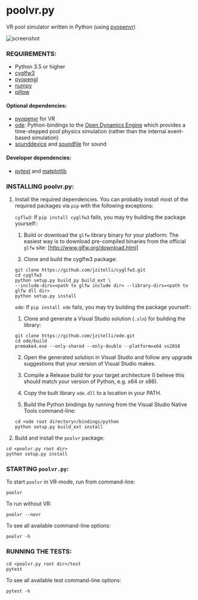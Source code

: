 # poolvr.py

VR pool simulator written in Python (using [pyopenvr](https://github.com/cmbruns/pyopenvr))

![screenshot](https://jzitelli.github.io/poolvr.py/images/screenshots/vrscreenshot.png)


### REQUIREMENTS:

- Python 3.5 or higher
- [cyglfw3](https://github.com/adamlwgriffiths/cyglfw3)
- [pyopengl](http://pyopengl.sourceforge.net)
- [numpy](http://www.numpy.org)
- [pillow](https://python-pillow.org)

#### Optional dependencies:

- [pyopenvr](https://github.com/cmbruns/pyopenvr)
  for VR
- [ode](https://ode):
  Python-bindings to the [Open Dynamics Engine](https://ode)
  which provides a time-stepped pool physics simulation
  (rather than the internal event-based simulation)
- [sounddevice](https://pypi.org/project/sounddevice)
  and [soundfile](https://github.com/bastibe/SoundFile)
  for sound

#### Developer dependencies:

- [pytest](https://www.pytest.org)
  and [matplotlib](https://matplotlib.org)



### INSTALLING poolvr.py:

1. Install the required dependencies.
   You can probably install most of the required packages via `pip`
   with the following exceptions:

   `cyflw3`: If `pip install cyglfw3` fails,
   you may try building the package yourself::
   
     1. Build or download the `glfw` library binary for your platform:
     The easiest way is to download pre-compiled binaries
     from the official `glfw` site:
     [http://www.glfw.org/download.html]

     2. Clone and build the cyglfw3 package:
     ```
     git clone https://github.com/jzitelli/cyglfw3.git
     cd cyglfw3
     python setup.py build_py build_ext \
     --include-dirs=<path to glfw include dir> --library-dirs=<path to glfw dll dir>
     python setup.py install
     ```

   `ode`: If `pip install ode` fails,
   you may try building the package yourself::

     1. Clone and generate a Visual Studio solution (`.sln`)
     for building the library:
     ```
     git clone https://github.com/jzitelli/ode.git
     cd ode/build
     premake4.exe --only-shared --only-double --platform=x64 vs2010
     ```
     
     2. Open the generated solution in Visual Studio
     and follow any upgrade suggestions that your version
     of Visual Studio makes.

     3. Compile a Release build for your target architecture
	   (I believe this should match your version of Python, e.g. x64 or x86).

     4. Copy the built library `ode.dll` to a location in your PATH.

     5. Build the Python bindings by running from 
     the Visual Studio Native Tools command-line:
     ```
     cd <ode root directory>/bindings/python
     python setup.py build_ext install
     ```

2. Build and install the `poolvr` package:
```
cd <poolvr.py root dir>
python setup.py install
```



### STARTING `poolvr.py`:

To start `poolvr` in VR-mode, run from command-line:
```
poolvr
```

To run without VR:
```
poolvr --novr
```

To see all available command-line options:
```
poolvr -h
```



### RUNNING THE TESTS:

```
cd <poolvr.py root dir>/test
pytest
```

To see all available test command-line options:
```
pytest -h
```
